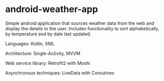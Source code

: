 # android-weather-app

Simple android application that sources weather data from the web and display the details to the user. Includes functionality to sort alphabetically, by temperature and by date last updated.


Languages: Kotlin, XML

Architecture: Single-Activity, MVVM

Web service library: Retrofit2 with Moshi

Asynchronous techniques: LiveData with Coroutines

